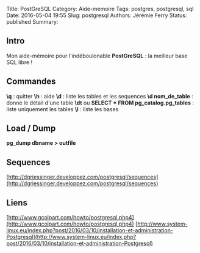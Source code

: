Title: PostGreSQL
Category: Aide-memoire
Tags: postgres, postgresql, sql
Date: 2016-05-04 19:55
Slug: postgresql
Authors: Jérémie Ferry
Status: published
Summary:

## Intro

Mon aide-mémoire pour l'indéboulonable **PostGreSQL** : la meilleur base SQL libre !

## Commandes

**\q** : quitter
**\h** : aide
**\d** : liste les tables et les sequences
**\d nom_de_table** : donne le détail d'une table
**\dt** ou **SELECT * FROM pg_catalog.pg_tables** : liste uniquement les tables
**\l** : liste les bases

## Load / Dump

**pg_dump dbname > outfile**

## Sequences

[http://dgriessinger.developpez.com/postgresql/sequences](http://dgriessinger.developpez.com/postgresql/sequences)

## Liens

[http://www.gcolpart.com/howto/postgresql.php4](http://www.gcolpart.com/howto/postgresql.php4)
[http://www.system-linux.eu/index.php?post/2016/03/10/installation-et-administration-Postgresql](http://www.system-linux.eu/index.php?post/2016/03/10/installation-et-administration-Postgresql)